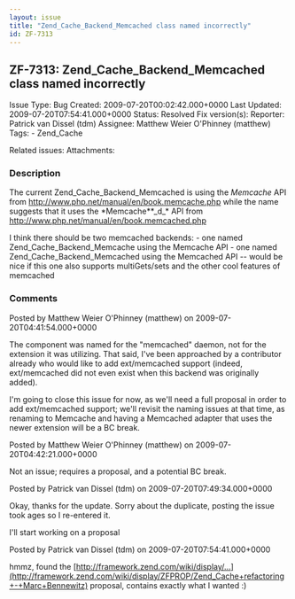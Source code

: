 ```yaml
---
layout: issue
title: "Zend_Cache_Backend_Memcached class named incorrectly"
id: ZF-7313
---
```


ZF-7313: Zend\_Cache\_Backend\_Memcached class named incorrectly
----------------------------------------------------------------

 Issue Type: Bug Created: 2009-07-20T00:02:42.000+0000 Last Updated: 2009-07-20T07:54:41.000+0000 Status: Resolved Fix version(s): 
 Reporter:  Patrick van Dissel (tdm)  Assignee:  Matthew Weier O'Phinney (matthew)  Tags: - Zend\_Cache
 
 Related issues: 
 Attachments: 
### Description

The current Zend\_Cache\_Backend\_Memcached is using the _Memcache_ API from <http://www.php.net/manual/en/book.memcache.php> while the name suggests that it uses the \*Memcache\*\*\_d\_\* API from <http://www.php.net/manual/en/book.memcached.php>

I think there should be two memcached backends: - one named Zend\_Cache\_Backend\_Memcache using the Memcache API - one named Zend\_Cache\_Backend\_Memcached using the Memcached API -- would be nice if this one also supports multiGets/sets and the other cool features of memcached

 

 

### Comments

Posted by Matthew Weier O'Phinney (matthew) on 2009-07-20T04:41:54.000+0000

The component was named for the "memcached" daemon, not for the extension it was utilizing. That said, I've been approached by a contributor already who would like to add ext/memcached support (indeed, ext/memcached did not even exist when this backend was originally added).

I'm going to close this issue for now, as we'll need a full proposal in order to add ext/memcached support; we'll revisit the naming issues at that time, as renaming to Memcache and having a Memcached adapter that uses the newer extension will be a BC break.

 

 

Posted by Matthew Weier O'Phinney (matthew) on 2009-07-20T04:42:21.000+0000

Not an issue; requires a proposal, and a potential BC break.

 

 

Posted by Patrick van Dissel (tdm) on 2009-07-20T07:49:34.000+0000

Okay, thanks for the update. Sorry about the duplicate, posting the issue took ages so I re-entered it.

I'll start working on a proposal

 

 

Posted by Patrick van Dissel (tdm) on 2009-07-20T07:54:41.000+0000

hmmz, found the [http://framework.zend.com/wiki/display/…](http://framework.zend.com/wiki/display/ZFPROP/Zend_Cache+refactoring+-+Marc+Bennewitz) proposal, contains exactly what I wanted :)

 

 